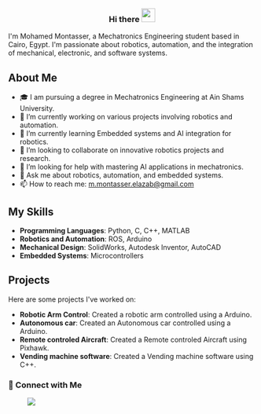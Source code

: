 <h3 align="center">
  Hi there
  <img src="https://media.giphy.com/media/hvRJCLFzcasrR4ia7z/giphy.gif" width="28">
</h3>

I'm Mohamed Montasser, a Mechatronics Engineering student based in Cairo, Egypt. I'm passionate about 
robotics, automation, and the integration of mechanical, electronic, and software systems.

## About Me

- 🎓 I am pursuing a degree in Mechatronics Engineering at Ain Shams University.
- 💼 I’m currently working on various projects involving robotics and automation.
- 🌱 I’m currently learning Embedded systems and AI integration for robotics.
- 👯 I’m looking to collaborate on innovative robotics projects and research.
- 🤔 I’m looking for help with mastering AI applications in mechatronics.
- 💬 Ask me about robotics, automation, and embedded systems.
- 📫 How to reach me: m.montasser.elazab@gmail.com

## My Skills

- **Programming Languages**: Python, C, C++, MATLAB
- **Robotics and Automation**: ROS, Arduino
- **Mechanical Design**: SolidWorks, Autodesk Inventor, AutoCAD
- **Embedded Systems**: Microcontrollers

## Projects

Here are some projects I've worked on:

- **Robotic Arm Control**: Created a robotic arm controlled using a Arduino.
- **Autonomous car**: Created an Autonomous car controlled using a Arduino.
- **Remote controled Aircraft**: Created a Remote controled Aircraft using Pixhawk.
- **Vending machine software**: Created a Vending machine software using C++.

### 🔗 Connect with Me 
&nbsp;&nbsp;&nbsp;&nbsp;&nbsp;&nbsp;&nbsp;&nbsp;&nbsp; <a href="https://www.linkedin.com/in/mohamed-montasser-/" target="_blank"><img src="https://img.shields.io/badge/-LinkedIn-0077B5?style=for-the-badge&logo=Linkedin&logoColor=white"/></a>


